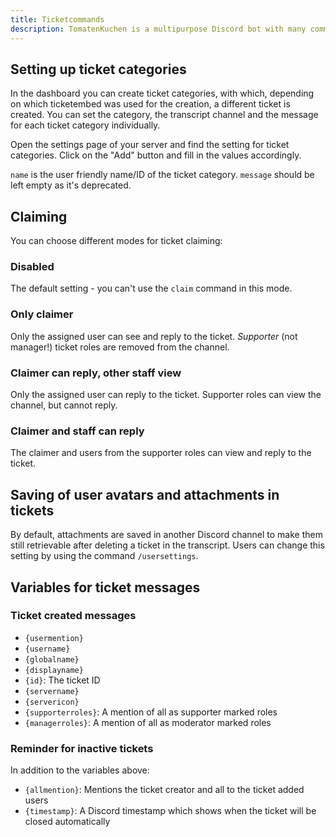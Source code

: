 ```yaml
---
title: Ticketcommands
description: TomatenKuchen is a multipurpose Discord bot with many common and innovative features for your server. Explains the ticket system and the setup
---
```


## Setting up ticket categories

In the dashboard you can create ticket categories, with which, depending on which ticketembed was used for the creation, a different ticket is created.
You can set the category, the transcript channel and the message for each ticket category individually.

Open the settings page of your server and find the setting for ticket categories. Click on the "Add" button and fill in the values accordingly.

<code>name</code> is the user friendly name/ID of the ticket category. <code>message</code> should be left empty as it's deprecated.

## Claiming
You can choose different modes for ticket claiming:

### Disabled
The default setting - you can't use the `claim` command in this mode.

### Only claimer
Only the assigned user can see and reply to the ticket. *Supporter* (not manager!) ticket roles are removed from the channel.

### Claimer can reply, other staff view
Only the assigned user can reply to the ticket. Supporter roles can view the channel, but cannot reply.

### Claimer and staff can reply
The claimer and users from the supporter roles can view and reply to the ticket.

## Saving of user avatars and attachments in tickets
By default, attachments are saved in another Discord channel to make them still retrievable after deleting a ticket in the transcript.
Users can change this setting by using the command <code>/usersettings</code>.

## Variables for ticket messages

### Ticket created messages

- `{usermention}`
- `{username}`
- `{globalname}`
- `{displayname}`
- `{id}`: The ticket ID
- `{servername}`
- `{servericon}`
- `{supporterroles}`: A mention of all as supporter marked roles
- `{managerroles}`: A mention of all as moderator marked roles

### Reminder for inactive tickets

In addition to the variables above:

- `{allmention}`: Mentions the ticket creator and all to the ticket added users
- `{timestamp}`: A Discord timestamp which shows when the ticket will be closed automatically
